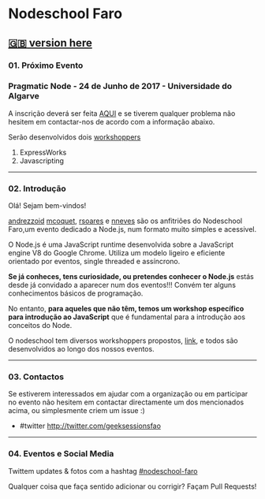 # Nodeschool Faro
[:uk: version here](https://github.com/nodeschool/faro/blob/master/README_EN.md)
---------------------------------------------------------------------------

### 01. Próximo Evento

### Pragmatic Node - 24 de Junho de 2017 - Universidade do Algarve

A inscrição deverá ser feita [AQUI](https://ti.to/geeksessions/the-pragmatic-node) e se tiverem qualquer problema não hesitem em contactar-nos de acordo com a informação abaixo.

Serão desenvolvidos dois [workshoppers](https://nodeschool.io/pt-pt/index.html) 
1. ExpressWorks 
2. Javascripting

---------------------------------------------------------------------------

### 02. Introdução

Olá! Sejam bem-vindos!

[andrezzoid](https://github.com/andrezzoid) [mcoquet](https://github.com/mcoquet), [rsoares](https://github.com/rsoares) e [nneves](https://github.com/nneves) são os anfitriões do Nodeschool Faro,um evento dedicado a Node.js, num formato muito simples e acessivel.

O Node.js é uma JavaScript runtime desenvolvida sobre a JavaScript engine V8 do Google Chrome.
Utiliza um modelo ligeiro e eficiente orientado por eventos, single threaded e assíncrono. 

__Se já conheces, tens curiosidade, ou pretendes conhecer o Node.js__ estás desde já convidado a aparecer num dos eventos!!! Convém ter alguns conhecimentos básicos de programação. 

No entanto, __para aqueles que não têm, temos um workshop específico para introdução ao JavaScript__ que é fundamental para a introdução aos conceitos do Node. 

O nodeschool tem diversos workshoppers propostos, [link](http://nodeschool.io/pt-pt/index.html),  e todos são desenvolvidos ao longo dos nossos eventos.

-------------------------------------------------------------------------

### 03. Contactos

Se estiverem interessados em ajudar com a organização ou em participar no evento não hesitem em contactar directamente um dos mencionados acima, ou simplesmente criem um issue :)

- #twitter http://twitter.com/geeksessionsfao

------------------------------------------------------------

### 04. Eventos e Social Media

Twittem updates & fotos com a hashtag [#nodeschool-faro](https://twitter.com/search?q=nodeschool-faro)

Qualquer coisa que faça sentido adicionar ou corrigir? Façam Pull Requests!



 
